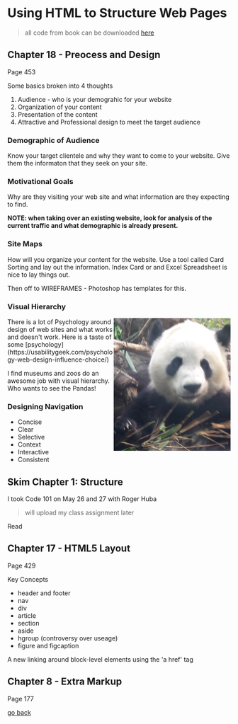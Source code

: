 # Using HTML to Structure Web Pages

> all code from book can be downloaded [here](http://www.htmlandcssbook.com/code-samples/)

## Chapter 18 - Preocess and Design 
Page 453

Some basics broken into 4 thoughts

1. Audience - who is your demograhic for your website
2. Organization of your content
3. Presentation of the content
4. Attractive and Professional design to meet the target audience

### Demographic of Audience

Know your target clientele and why they want to come to your website.  Give them the informaton that they seek on your site.

### Motivational Goals

Why are they visiting your web site and what information are they expecting to find.

**NOTE: when taking over an existing website, look for analysis of the current traffic and what demographic is already present.**

### Site Maps

How will you organize your content for the website. Use a tool called Card Sorting and lay out the information.  Index Card or and Excel Spreadsheet is nice to lay things out. 

Then off to WIREFRAMES - Photoshop has templates for this.

### Visual Hierarchy

<img src="images/calgarypanda.jpg" align="right" height="300px">
There is a lot of Psychology around design of web sites and what works and doesn't work.  Here is a taste of some [psychology](https://usabilitygeek.com/psychology-web-design-influence-choice/)

I find museums and zoos do an awesome job with visual hierarchy. Who wants to see the Pandas! 

### Designing Navigation

- Concise
- Clear
- Selective
- Context
- Interactive
- Consistent

## Skim Chapter 1: Structure
I took Code 101 on May 26 and 27 with Roger Huba
> will upload my class assignment later

Read
## Chapter 17 - HTML5 Layout 
Page 429

Key Concepts
- header and footer
- nav
- div
- article
- section
- aside
- hgroup (controversy over useage)
- figure and figcaption

A new linking around block-level elements using the 'a href' tag



## Chapter 8 - Extra Markup
Page 177





[go back](README.md)